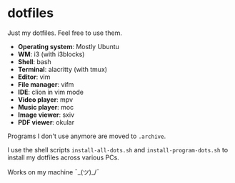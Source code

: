 # dotfiles

Just my dotfiles. Feel free to use them.

- **Operating system**: Mostly Ubuntu
- **WM**: i3 (with i3blocks)
- **Shell**: bash
- **Terminal**: alacritty (with tmux)
- **Editor**: vim
- **File manager**: vifm
- **IDE**: clion in vim mode
- **Video player**: mpv
- **Music player**: moc
- **Image viewer**: sxiv
- **PDF viewer**: okular

Programs I don't use anymore are moved to ``.archive``.

I use the shell scripts ``install-all-dots.sh`` and ``install-program-dots.sh`` to install my dotfiles across various PCs.

Works on my machine ¯\_(ツ)_/¯
